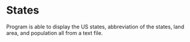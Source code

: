 # States
Program is able to display the US states, abbreviation of the states, land area, and population all from a text file.
